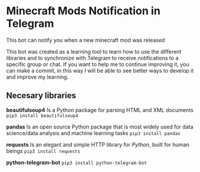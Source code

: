 # Minecraft Mods Notification in Telegram
This bot can notify you when a new minecraft mod was released

This bot was created as a learning tool to learn how to use the different libraries and to synchronize with Telegram to receive notifications to a specific group or chat. If you want to help me to continue improving it, you can make a commit, in this way I will be able to see better ways to develop it and improve my learning.

## Necesary libraries

**beautifulsoup4**
Is a Python package for parsing HTML and XML documents
```pip3 install beautifulsoup4```

**pandas**
Is an open source Python package that is most widely used for data science/data analysis and machine learning tasks
``pip3 install pandas``

**requests**
Is an elegant and simple HTTP library for _Python_, built for human beings
``pip3 install requests``

**python-telegram-bot**
``pip3 install python-telegram-bot``
